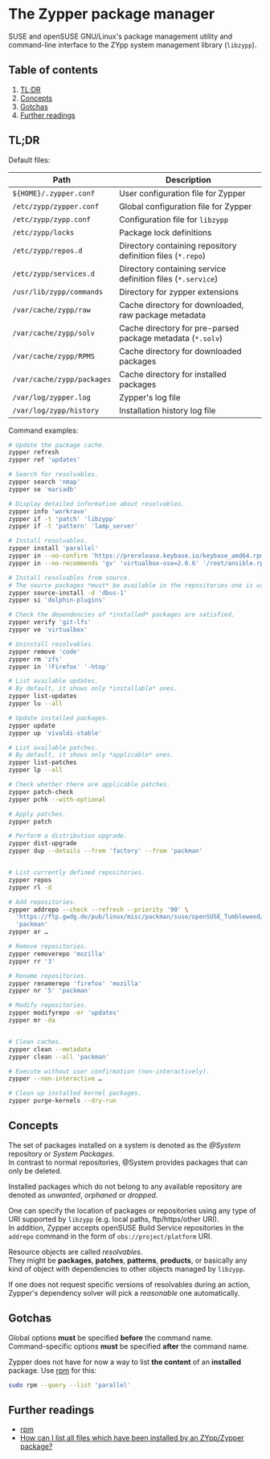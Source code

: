 # The Zypper package manager

SUSE and openSUSE GNU/Linux's package management utility and command-line interface to the ZYpp system management library (`libzypp`).

## Table of contents <!-- omit in toc -->

1. [TL;DR](#tldr)
1. [Concepts](#concepts)
1. [Gotchas](#gotchas)
1. [Further readings](#further-readings)

## TL;DR

Default files:

| Path                       | Description                                                 |
| -------------------------- | ----------------------------------------------------------- |
| `${HOME}/.zypper.conf`     | User configuration file for Zypper                          |
| `/etc/zypp/zypper.conf`    | Global configuration file for Zypper                        |
| `/etc/zypp/zypp.conf`      | Configuration file for `libzypp`                            |
| `/etc/zypp/locks`          | Package lock definitions                                    |
| `/etc/zypp/repos.d`        | Directory containing repository definition files (`*.repo`) |
| `/etc/zypp/services.d`     | Directory containing service definition files (`*.service`) |
| `/usr/lib/zypp/commands`   | Directory for zypper extensions                             |
| `/var/cache/zypp/raw`      | Cache directory for downloaded, raw package metadata        |
| `/var/cache/zypp/solv`     | Cache directory for pre-parsed package metadata (`*.solv`)  |
| `/var/cache/zypp/RPMS`     | Cache directory for downloaded packages                     |
| `/var/cache/zypp/packages` | Cache directory for installed packages                      |
| `/var/log/zypper.log`      | Zypper's log file                                           |
| `/var/log/zypp/history`    | Installation history log file                               |

Command examples:

```sh
# Update the package cache.
zypper refresh
zypper ref 'updates'

# Search for resolvables.
zypper search 'nmap'
zypper se 'mariadb'

# Display detailed information about resolvables.
zypper info 'workrave'
zypper if -t 'patch' 'libzypp'
zypper if -t 'pattern' 'lamp_server'

# Install resolvables.
zypper install 'parallel'
zypper in --no-confirm 'https://prerelease.keybase.io/keybase_amd64.rpm'
zypper in --no-recommends 'gv' 'virtualbox-ose=2.0.6' '/root/ansible.rpm'

# Install resolvables from source.
# The source packages *must* be available in the repositories one is using.
zypper source-install -d 'dbus-1'
zypper si 'dolphin-plugins'

# Check the dependencies of *installed* packages are satisfied.
zypper verify 'git-lfs'
zypper ve 'virtualbox'

# Uninstall resolvables.
zypper remove 'code'
zypper rm 'zfs'
zypper in '!Firefox' '-htop'

# List available updates.
# By default, it shows only *installable* ones.
zypper list-updates
zypper lu --all

# Update installed packages.
zypper update
zypper up 'vivaldi-stable'

# List available patches.
# By default, it shows only *applicable* ones.
zypper list-patches
zypper lp --all

# Check whether there are applicable patches.
zypper patch-check
zypper pchk --with-optional

# Apply patches.
zypper patch

# Perform a distribution upgrade.
zypper dist-upgrade
zypper dup --details --from 'factory' --from 'packman'


# List currently defined repositories.
zypper repos
zypper rl -d

# Add repositories.
zypper addrepo --check --refresh --priority '90' \
  'https://ftp.gwdg.de/pub/linux/misc/packman/suse/openSUSE_Tumbleweed/' \
  'packman'
zypper ar …

# Remove repositories.
zypper removerepo 'mozilla'
zypper rr '3'

# Rename repositories.
zypper renamerepo 'firefox' 'mozilla'
zypper nr '5' 'packman'

# Modify repositories.
zypper modifyrepo -er 'updates'
zypper mr -da


# Clean caches.
zypper clean --metadata
zypper clean --all 'packman'

# Execute without user confirmation (non-interactively).
zypper --non-interactive …

# Clean up installed kernel packages.
zypper purge-kernels --dry-run
```

## Concepts

The set of packages installed on a system is denoted as the _@System_ repository or _System Packages_.<br/>
In contrast to normal repositories, @System provides packages that can only be deleted.

Installed packages which do not belong to any available repository are denoted as _unwanted_, _orphaned_ or _dropped_.

One can specify the location of packages or repositories using any type of URI supported by `libzypp` (e.g. local paths, ftp/https/other URI).<br/>
In addition, Zypper accepts openSUSE Build Service repositories in the `addrepo` command in the form of `obs://project/platform` URI.

Resource objects are called _resolvables_.<br/>
They might be **packages**, **patches**, **patterns**, **products**, or basically any kind of object with dependencies to other objects managed by `libzypp`.

If one does not request specific versions of resolvables during an action, Zypper's dependency solver will pick a _reasonable_ one automatically.

## Gotchas

Global options **must** be specified **before** the command name.<br/>
Command-specific options **must** be specified **after** the command name.

Zypper does not have for now a way to list **the content** of an **installed** package. Use [rpm] for this:

```sh
sudo rpm --query --list 'parallel'
```

## Further readings

- [rpm]
- [How can I list all files which have been installed by an ZYpp/Zypper package?]

<!--
  References
  -->

<!-- Knowledge base -->
[rpm]: rpm.md

<!-- Others -->
[how can i list all files which have been installed by an zypp/zypper package?]: https://unix.stackexchange.com/questions/162092/how-can-i-list-all-files-which-have-been-installed-by-an-zypp-zypper-package#239944
